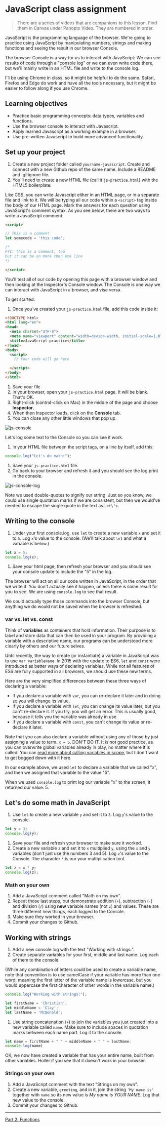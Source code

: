 # JavaScript class assignment

> There are a series of videos that are companions to this lesson. Find them in Canvas under Panopto Video. They are numbered in order.

JavaScript is the programming language of the browser. We're going to practice using JavaScript by manipulating numbers, strings and making functions and seeing the result in our browser Console.

The browser Console is a way for us to interact with JavaScript: We can see results of code through a "console log" or we can even write code there, but we'll mainly write in an HTML file and write to the console log.

I'll be using Chrome in class, so it might be helpful to do the same. Safari, Firefox and Edge do work and have all the tools necessary, but it might be easier to follow along if you use Chrome.

## Learning objectives

- Practice basic programming concepts: data types, variables and functions.
- Use the browser console to interact with Javascript.
- Apply learned Javascript as a working example in a browser.
- Use pre-written Javascript to build more advanced functionality.

## Set up your project

1. Create a new project folder called `yourname-javascript`. Create and connect with a new Github repo of the same name. Include a README and .gitignore file.
1. You'll need to create a new HTML file (call it `js-practice.html`) with the HTML5 boilerplate.

Like CSS, you can write Javascript either in an HTML page, or in a separate file and link to it. We will be typing all our code within a `<script>` tag inside the body of our HTML page. Mark the answers for each question using JavaScript's comment syntax. As you see below, there are two ways to write a JavaScript comment:

```html
<script>

// This is a comment
let somecode = 'this code';

/*
FYI: this is a comment, too
but it can be on more then one line
*/

</script>
```

You'll test all of our code by opening this page with a browser window and then looking at the Inspector's Console window. The Console is one way we can interact with JavaScript in a browser, and vise versa.

To get started:

1. Once you've created your `js-practice.html` file, add this code inside it:

```html
<!DOCTYPE html>
<html lang="en">
<head>
  <meta charset="UTF-8">
  <meta name="viewport" content="width=device-width, initial-scale=1.0">
  <title>JavaScript practice</title>
</head>
<body>
  <script>
    // Your code will go here

  </script>
</body>
</html>
```

1. Save your file
1. In your browser, open your `js-practice.html` page. It will be blank. That's OK.
1. Right-click (control-click on Mac) in the middle of the page and choose **Inspector**.
1. When then Inspector loads, click on the **Console** tab.
1. You can close any other little windows that pop up.

![js-console](../images/js-console.gif)

Let's log some text to the Console so you can see it work.

1. In your HTML file between the script tags, on a line by itself, add this:

```js
console.log("Let's do math:");
```

1. Save your `js-practice.html` file.
1. Go back to your browser and refresh it and you should see the log print in the console.

![js-console-log](../images/js-console-log.png)

Note we used double-quotes to signify our string. Just so you know, we could use single quotation marks if we are consistent, but then we would've needed to escape the single quote in the text as `Let\'s`.

## Writing to the console

1. Under your first console.log, use `let` to create a new variable `x` and set it to `5`. Log `x`'s value to the console. (We'll talk about `let` and what a variable is below.)

```js
let x = 5;
console.log(x);
```

1. Save your html page, then refresh your browser and you should see your console update to include the "5" in the log.

The browser will act on all our code written in JavaScript, in the order that we write it. You don't actually see it happen, unless there is some result for you to see. We are using `console.log` to see that result.

We could actually type those commands into the browser Console, but anything we do would not be saved when the browser is refreshed.

### var vs. let vs. const

Think of **variables** as containers that hold information. Their purpose is to label and store data that can then be used in your program. By providing a variable with a descriptive name, our programs can be understood more clearly by others and our future selves.

Until recently, the way to create (or instantiate) a variable in JavaScript was to use `var variableName`. In 2015 with the update to ES6, `let` and `const` were introduced as better ways of declaring variables. While not all features of ES6 are fully supported in all browsers, we should use these new terms.

Here are the very simplified differences between these three ways of declaring a variable:

- If you declare a variable with `var`, you can re-declare it later and in doing so you will change its value.
- If you declare a variable with `let`, you can change its value later, but you can't re-declare it. If you try, you will get an error. This is usually good, because it tells you the variable was already in use.
- If you declare a variable with `const`, you can't change its value or re-declare it later.

Note that you can also declare a variable without using any of those by just assigning a value to term. `x = 5`. DON'T DO IT. It is not good practice, as you can overwrite global variables already in play, no matter where it is called. You can [read more about calling variables in scope](https://wesbos.com/javascript-scoping/), but I don't want to get bogged down with it here.

In our example above, we used `let` to declare a variable that we called "x", and then we assigned that variable to the value "5".

When we used `console.log` to print log our variable "x" to the screen, it returned our value: 5.

## Let's do some math in JavaScript

1. Use `let` to create a new variable `y` and set it to `3`. Log `y`'s value to the console.

```js
let y = 3;
console.log(y);
```

1. Save your file and refresh your browser to make sure it worked.
1. Create a new variable `z` and set it to `x` multiplied `y`, using the `x` and `y` variables (don't just use the numbers 3 and 5). Log `z`'s value to the Console. The character `*` is our your multiplication tool.

```js
let z = x * y;
console.log(z);
```

### Math on your own

1. Add a JavaScript comment called "Math on my own".
1. Repeat those last steps, but demonstrate addition (`+`), subtraction (`-`) and division (`/`) using **new** variable names (not `z`) and values. These are three different new things, each logged to the Console.
1. Make sure they worked in your browser.
1. Commit your changes to Github.

## Working with strings

1. Add a new console log with the text "Working with strings:".
1. Create separate variables for your first, middle and last name. Log each of them to the console.

(While any combination of letters _could_ be used to create a variable name, note that convention is to use camelCase if your variable has more than one word, meaning the first letter of the variable name is lowercase, but you would uppercase the first character of other words in the variable name.)

```js
console.log("Working with strings:");

let firstName = 'Christian';
let middleName = 'Clay';
let lastName = 'McDonald';
```

1. Use string concatenation (`+`) to join the variables you just created into a new variable called `name`. Make sure to include spaces in quotation marks between each name part. Log it to the console.

```js
let name = firstName + " " + middleName + " " + lastName;
console.log(name)
```

OK, we now have created a variable that has your entire name, built from other variables. Holler if you see that it doesn't work in your browser.

### Strings on your own

1. Add a JavaScript comment with the text "Strings on my own".
1. Create a new variable, `greeting`, and in it, join the string `'My name is'` together with `name` so its new value is *My name is YOUR NAME*. Log that new value to the console.
1. Commit your changes to Github.

---

[Part 2: Functions](js-class-02.md)